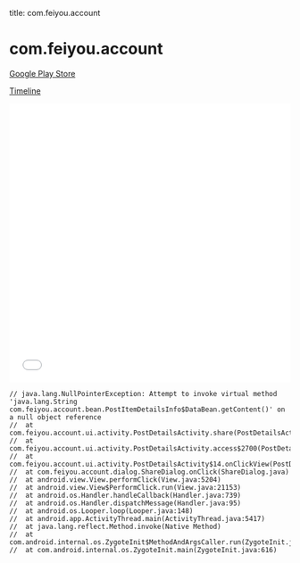 title: com.feiyou.account

# com.feiyou.account

[Google Play Store](https://play.google.com/store/apps/details?id=com.feiyou.account)

[Timeline](./vis-timeline.html)

<iframe src="./vis-timeline.html" width="100%" height="500px" style="border:none;"></iframe>

```
// java.lang.NullPointerException: Attempt to invoke virtual method 'java.lang.String com.feiyou.account.bean.PostItemDetailsInfo$DataBean.getContent()' on a null object reference
// 	at com.feiyou.account.ui.activity.PostDetailsActivity.share(PostDetailsActivity.java)
// 	at com.feiyou.account.ui.activity.PostDetailsActivity.access$2700(PostDetailsActivity.java)
// 	at com.feiyou.account.ui.activity.PostDetailsActivity$14.onClickView(PostDetailsActivity.java)
// 	at com.feiyou.account.dialog.ShareDialog.onClick(ShareDialog.java)
// 	at android.view.View.performClick(View.java:5204)
// 	at android.view.View$PerformClick.run(View.java:21153)
// 	at android.os.Handler.handleCallback(Handler.java:739)
// 	at android.os.Handler.dispatchMessage(Handler.java:95)
// 	at android.os.Looper.loop(Looper.java:148)
// 	at android.app.ActivityThread.main(ActivityThread.java:5417)
// 	at java.lang.reflect.Method.invoke(Native Method)
// 	at com.android.internal.os.ZygoteInit$MethodAndArgsCaller.run(ZygoteInit.java:726)
// 	at com.android.internal.os.ZygoteInit.main(ZygoteInit.java:616)

```




